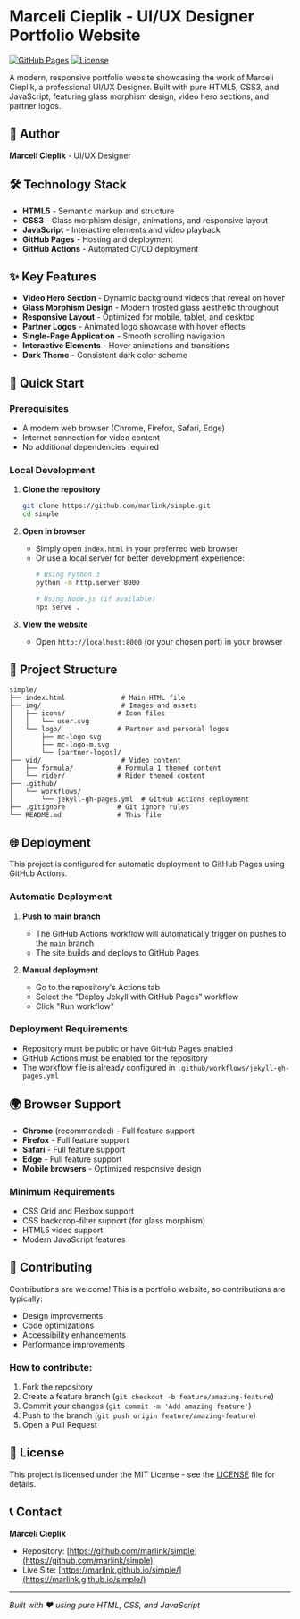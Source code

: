 # Marceli Cieplik - UI/UX Designer Portfolio Website

[![GitHub Pages](https://img.shields.io/badge/Deployed%20on-GitHub%20Pages-blue)](https://marlink.github.io/simple/)
[![License](https://img.shields.io/badge/License-MIT-green.svg)](LICENSE)

A modern, responsive portfolio website showcasing the work of Marceli Cieplik, a professional UI/UX Designer. Built with pure HTML5, CSS3, and JavaScript, featuring glass morphism design, video hero sections, and partner logos.

## 🎨 Author

**Marceli Cieplik** - UI/UX Designer

## 🛠️ Technology Stack

- **HTML5** - Semantic markup and structure
- **CSS3** - Glass morphism design, animations, and responsive layout
- **JavaScript** - Interactive elements and video playback
- **GitHub Pages** - Hosting and deployment
- **GitHub Actions** - Automated CI/CD deployment

## ✨ Key Features

- **Video Hero Section** - Dynamic background videos that reveal on hover
- **Glass Morphism Design** - Modern frosted glass aesthetic throughout
- **Responsive Layout** - Optimized for mobile, tablet, and desktop
- **Partner Logos** - Animated logo showcase with hover effects
- **Single-Page Application** - Smooth scrolling navigation
- **Interactive Elements** - Hover animations and transitions
- **Dark Theme** - Consistent dark color scheme

## 🚀 Quick Start

### Prerequisites

- A modern web browser (Chrome, Firefox, Safari, Edge)
- Internet connection for video content
- No additional dependencies required

### Local Development

1. **Clone the repository**
   ```bash
   git clone https://github.com/marlink/simple.git
   cd simple
   ```

2. **Open in browser**
   - Simply open `index.html` in your preferred web browser
   - Or use a local server for better development experience:
     ```bash
     # Using Python 3
     python -m http.server 8000

     # Using Node.js (if available)
     npx serve .
     ```

3. **View the website**
   - Open `http://localhost:8000` (or your chosen port) in your browser

## 📁 Project Structure

```
simple/
├── index.html              # Main HTML file
├── img/                    # Images and assets
│   ├── icons/             # Icon files
│   │   └── user.svg
│   └── logo/              # Partner and personal logos
│       ├── mc-logo.svg
│       ├── mc-logo-m.svg
│       └── [partner-logos]/
├── vid/                    # Video content
│   ├── formula/           # Formula 1 themed content
│   └── rider/             # Rider themed content
├── .github/
│   └── workflows/
│       └── jekyll-gh-pages.yml  # GitHub Actions deployment
├── .gitignore             # Git ignore rules
└── README.md              # This file
```

## 🌐 Deployment

This project is configured for automatic deployment to GitHub Pages using GitHub Actions.

### Automatic Deployment

1. **Push to main branch**
   - The GitHub Actions workflow will automatically trigger on pushes to the `main` branch
   - The site builds and deploys to GitHub Pages

2. **Manual deployment**
   - Go to the repository's Actions tab
   - Select the "Deploy Jekyll with GitHub Pages" workflow
   - Click "Run workflow"

### Deployment Requirements

- Repository must be public or have GitHub Pages enabled
- GitHub Actions must be enabled for the repository
- The workflow file is already configured in `.github/workflows/jekyll-gh-pages.yml`

## 🌍 Browser Support

- **Chrome** (recommended) - Full feature support
- **Firefox** - Full feature support
- **Safari** - Full feature support
- **Edge** - Full feature support
- **Mobile browsers** - Optimized responsive design

### Minimum Requirements

- CSS Grid and Flexbox support
- CSS backdrop-filter support (for glass morphism)
- HTML5 video support
- Modern JavaScript features

## 🤝 Contributing

Contributions are welcome! This is a portfolio website, so contributions are typically:

- Design improvements
- Code optimizations
- Accessibility enhancements
- Performance improvements

### How to contribute:

1. Fork the repository
2. Create a feature branch (`git checkout -b feature/amazing-feature`)
3. Commit your changes (`git commit -m 'Add amazing feature'`)
4. Push to the branch (`git push origin feature/amazing-feature`)
5. Open a Pull Request

## 📄 License

This project is licensed under the MIT License - see the [LICENSE](LICENSE) file for details.

## 📞 Contact

**Marceli Cieplik**
- Repository: [https://github.com/marlink/simple](https://github.com/marlink/simple)
- Live Site: [https://marlink.github.io/simple/](https://marlink.github.io/simple/)

---

*Built with ❤️ using pure HTML, CSS, and JavaScript*